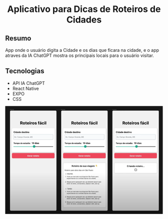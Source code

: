 <h1 align="center">Aplicativo para Dicas de Roteiros de Cidades</h1>

## Resumo
App onde o usuário digita a Cidade e os dias que ficara na cidade, e o app atraves da IA ChatGPT mostra os principais locais para o usuário visitar.


## Tecnologias
- API IA ChatGPT
- React Native
- EXPO
- CSS

 <img src="https://raw.githubusercontent.com/edsonhhl/App-Roteiros-Cidades/main/assets/projeto.png" alt="Modelo Projeto" />
